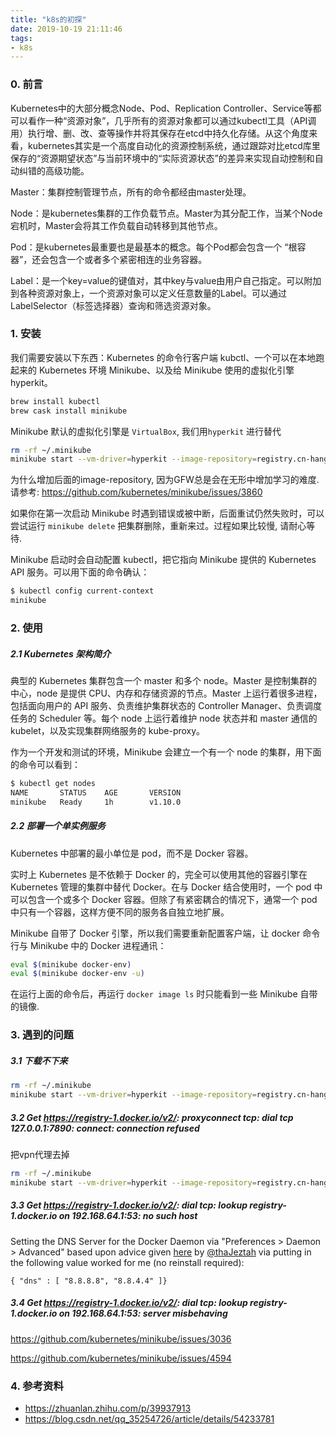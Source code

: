 ```yaml
---
title: "k8s的初探"
date: 2019-10-19 21:11:46
tags:
- k8s
---
```


### 0. 前言

Kubernetes中的大部分概念Node、Pod、Replication Controller、Service等都可以看作一种“资源对象”，几乎所有的资源对象都可以通过kubectl工具（API调用）执行增、删、改、查等操作并将其保存在etcd中持久化存储。从这个角度来看，kubernetes其实是一个高度自动化的资源控制系统，通过跟踪对比etcd库里保存的“资源期望状态”与当前环境中的“实际资源状态”的差异来实现自动控制和自动纠错的高级功能。

<!-- more -->

Master：集群控制管理节点，所有的命令都经由master处理。

Node：是kubernetes集群的工作负载节点。Master为其分配工作，当某个Node宕机时，Master会将其工作负载自动转移到其他节点。

Pod：是kubernetes最重要也是最基本的概念。每个Pod都会包含一个 “根容器”，还会包含一个或者多个紧密相连的业务容器。

Label：是一个key=value的键值对，其中key与value由用户自己指定。可以附加到各种资源对象上，一个资源对象可以定义任意数量的Label。可以通过LabelSelector（标签选择器）查询和筛选资源对象。



### 1. 安装

我们需要安装以下东西：Kubernetes 的命令行客户端 kubctl、一个可以在本地跑起来的 Kubernetes 环境 Minikube、以及给 Minikube 使用的虚拟化引擎 hyperkit。

```bash
brew install kubectl
brew cask install minikube
```



Minikube 默认的虚拟化引擎是 `VirtualBox`, 我们用`hyperkit` 进行替代

```bash
rm -rf ~/.minikube
minikube start --vm-driver=hyperkit --image-repository=registry.cn-hangzhou.aliyuncs.com/google_containers
```

为什么增加后面的image-repository, 因为GFW总是会在无形中增加学习的难度. 请参考: https://github.com/kubernetes/minikube/issues/3860



如果你在第一次启动 Minikube 时遇到错误或被中断，后面重试仍然失败时，可以尝试运行 `minikube delete` 把集群删除，重新来过。过程如果比较慢, 请耐心等待.



Minikube 启动时会自动配置 kubectl，把它指向 Minikube 提供的 Kubernetes API 服务。可以用下面的命令确认：

```bash
$ kubectl config current-context
minikube
```



### 2. 使用

##### 2.1 Kubernetes 架构简介

典型的 Kubernetes 集群包含一个 master 和多个 node。Master 是控制集群的中心，node 是提供 CPU、内存和存储资源的节点。Master 上运行着很多进程，包括面向用户的 API 服务、负责维护集群状态的 Controller Manager、负责调度任务的 Scheduler 等。每个 node 上运行着维护 node 状态并和 master 通信的 kubelet，以及实现集群网络服务的 kube-proxy。

作为一个开发和测试的环境，Minikube 会建立一个有一个 node 的集群，用下面的命令可以看到：

```bash
$ kubectl get nodes
NAME       STATUS    AGE       VERSION
minikube   Ready     1h        v1.10.0
```



##### 2.2 部署一个单实例服务

Kubernetes 中部署的最小单位是 pod，而不是 Docker 容器。

实时上 Kubernetes 是不依赖于 Docker 的，完全可以使用其他的容器引擎在 Kubernetes 管理的集群中替代 Docker。在与 Docker 结合使用时，一个 pod 中可以包含一个或多个 Docker 容器。但除了有紧密耦合的情况下，通常一个 pod 中只有一个容器，这样方便不同的服务各自独立地扩展。

Minikube 自带了 Docker 引擎，所以我们需要重新配置客户端，让 docker 命令行与 Minikube 中的 Docker 进程通讯：

```bash
eval $(minikube docker-env) 
eval $(minikube docker-env -u) 
```

在运行上面的命令后，再运行 `docker image ls` 时只能看到一些 Minikube 自带的镜像.







### 3. 遇到的问题

##### 3.1 下载不下来

```bash
rm -rf ~/.minikube
minikube start --vm-driver=hyperkit --image-repository=registry.cn-hangzhou.aliyuncs.com/google_containers
```



##### 3.2 Get https://registry-1.docker.io/v2/: proxyconnect tcp: dial tcp 127.0.0.1:7890: connect: connection refused

把vpn代理去掉

```bash
rm -rf ~/.minikube
minikube start --vm-driver=hyperkit --image-repository=registry.cn-hangzhou.aliyuncs.com/google_containers
```



##### 3.3 Get https://registry-1.docker.io/v2/: dial tcp: lookup registry-1.docker.io on 192.168.64.1:53: no such host

Setting the DNS Server for the Docker Daemon via "Preferences > Daemon > Advanced" based upon advice given [here](https://github.com/moby/moby/issues/32270#issuecomment-290829987) by [@thaJeztah](https://github.com/thaJeztah) via putting in the following value worked for me (no reinstall required):

```
{ "dns" : [ "8.8.8.8", "8.8.4.4" ]}
```



##### 3.4 Get https://registry-1.docker.io/v2/: dial tcp: lookup registry-1.docker.io on 192.168.64.1:53: server misbehaving

https://github.com/kubernetes/minikube/issues/3036

https://github.com/kubernetes/minikube/issues/4594





### 4. 参考资料

+ https://zhuanlan.zhihu.com/p/39937913
+ https://blog.csdn.net/qq_35254726/article/details/54233781



### 